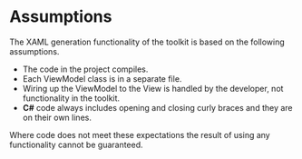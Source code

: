 # Assumptions

The XAML generation functionality of the toolkit is based on the following assumptions.

- The code in the project compiles.
- Each ViewModel class is in a separate file.
- Wiring up the ViewModel to the View is handled by the developer, not functionality in the toolkit.
- **C#** code always includes opening and closing curly braces and they are on their own lines.

Where code does not meet these expectations the result of using any  functionality cannot be guaranteed.
